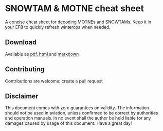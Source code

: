 # SNOWTAM & MOTNE cheat sheet
A concise cheat sheet for decoding MOTNEs and SNOWTAMs. Keep it in your EFB to quickly refresh winterops when needed.

## Download 
Available as [pdf](https://github.com/sebastiant/snowtam-motne-cheat-sheet/snowtam-motne-cheat-sheet.pdf), [html](https://github.com/sebastiant/snowtam-motne-cheat-sheet/snowtam-motne-cheat-sheet.html) and [markdown](https://github.com/sebastiant/snowtam-motne-cheat-sheet/snowtam-motne-cheat-sheet.md)

## Contributing
Contributions are welcome: create a pull request

## Disclaimer
This document comes with zero guarantees on validity. The information should not be used in aviation, unless confirmed to be correct by authorities and operation manuals. In no event shall the author be held liable for any damages caused by usage of this document. Have a great day!
